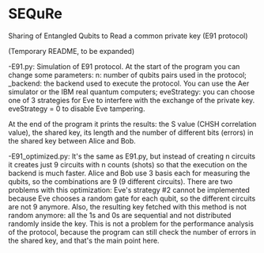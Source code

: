 # SEQuRe
Sharing of Entangled Qubits to Read a common private key (E91 protocol)

(Temporary README, to be expanded)

-E91.py:
Simulation of E91 protocol.
At the start of the program you can change some parameters:
n: number of qubits pairs used in the protocol;
_backend: the backend used to execute the protocol. You can use the Aer simulator or the IBM real quantum computers;
eveStrategy: you can choose one of 3 strategies for Eve to interfere with the exchange of the private key. eveStrategy = 0 to disable Eve tampering.

At the end of the program it prints the results: the S value (CHSH correlation value), the shared key, its length and the number of different bits (errors) in the shared key between Alice and Bob.

-E91_optimized.py:
It's the same as E91.py, but instead of creating n circuits it creates just 9 circuits with n counts (shots) so that the execution on the backend is much faster. Alice and Bob use 3 basis each for measuring the qubits, so the combinations are 9 (9 different circuits).
There are two problems with this optimization: Eve's strategy #2 cannot be implemented because Eve chooses a random gate for each qubit, so the different circuits are not 9 anymore.
Also, the resulting key fetched with this method is not random anymore: all the 1s and 0s are sequential and not distributed randomly inside the key. This is not a problem for the performance analysis of the protocol, because the program can still check the number of errors in the shared key, and that's the main point here.